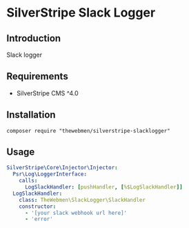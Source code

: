 # SilverStripe Slack Logger

## Introduction

Slack logger

## Requirements

* SilverStripe CMS ^4.0

## Installation

```
composer require "thewebmen/silverstripe-slacklogger"
```

## Usage
```yml
SilverStripe\Core\Injector\Injector:
  Psr\Log\LoggerInterface:
    calls:
      LogSlackHandler: [pushHandler, [%$LogSlackHandler]]
  LogSlackHandler:
    class: TheWebmen\SlackLogger\SlackHandler
    constructor:
      - '[your slack webhook url here]'
      - 'error'
```
